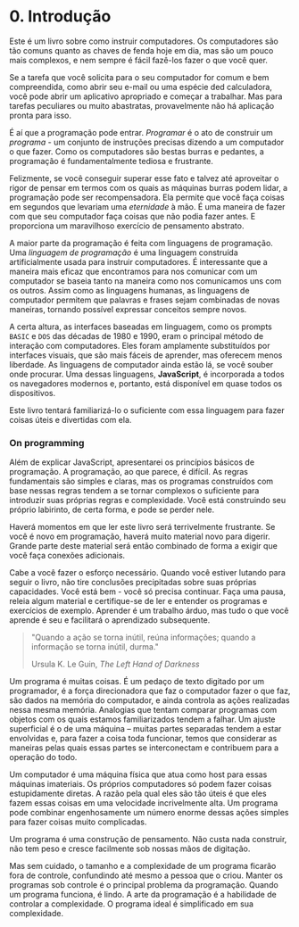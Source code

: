# 0. Introdução

Este é um livro sobre como instruir computadores. Os computadores são tão comuns quanto as chaves de fenda hoje em dia, mas são um pouco mais complexos, e nem sempre é fácil fazê-los fazer o que você quer.

Se a tarefa que você solicita para o seu computador for comum e bem compreendida, como abrir seu e-mail ou uma espécie ded calculadora, você pode abrir um aplicativo apropriado e começar a trabalhar. Mas para tarefas peculiares ou muito abastratas, provavelmente não há aplicação pronta para isso.

É aí que a programação pode entrar. *Programar* é o ato de construir um *programa* - um conjunto de instruções precisas dizendo a um computador o que fazer. Como os computadores são bestas burras e pedantes, a programação é fundamentalmente tediosa e frustrante.

Felizmente, se você conseguir superar esse fato e talvez até aproveitar o rigor de pensar em termos com os quais as máquinas burras podem lidar, a programação pode ser recompensadora. Ela permite que você faça coisas em segundos que levariam uma *eternidade* à mão. É uma maneira de fazer com que seu computador faça coisas que não podia fazer antes. E proporciona um maravilhoso exercício de pensamento abstrato.

A maior parte da programação é feita com linguagens de programação. Uma *linguagem de programação* é uma linguagem construída artificialmente usada para instruir computadores. É interessante que a maneira mais eficaz que encontramos para nos comunicar com um computador se baseia tanto na maneira como nos comunicamos uns com os outros. Assim como as linguagens humanas, as linguagens de computador permitem que palavras e frases sejam combinadas de novas maneiras, tornando possível expressar conceitos sempre novos.

A certa altura, as interfaces baseadas em linguagem, como os prompts `BASIC` e `DOS` das décadas de 1980 e 1990, eram o principal método de interação com computadores. Eles foram amplamente substituídos por interfaces visuais, que são mais fáceis de aprender, mas oferecem menos liberdade. As linguagens de computador ainda estão lá, se você souber onde procurar. Uma dessas linguagens, **JavaScript**, é incorporada a todos os navegadores modernos e, portanto, está disponível em quase todos os dispositivos.

Este livro tentará familiarizá-lo o suficiente com essa linguagem para fazer coisas úteis e divertidas com ela.

### On programming

Além de explicar JavaScript, apresentarei os princípios básicos de programação. A programação, ao que parece, é difícil. As regras fundamentais são simples e claras, mas os programas construídos com base nessas regras tendem a se tornar complexos o suficiente para introduzir suas próprias regras e complexidade. Você está construindo seu próprio labirinto, de certa forma, e pode se perder nele.

Haverá momentos em que ler este livro será terrivelmente frustrante. Se você é novo em programação, haverá muito material novo para digerir. Grande parte deste material será então combinado de forma a exigir que você faça conexões adicionais.

Cabe a você fazer o esforço necessário. Quando você estiver lutando para seguir o livro, não tire conclusões precipitadas sobre suas próprias capacidades. Você está bem - você só precisa continuar. Faça uma pausa, releia algum material e certifique-se de ler e entender os programas e exercícios de exemplo. Aprender é um trabalho árduo, mas tudo o que você aprende é seu e facilitará o aprendizado subsequente.

>"Quando a ação se torna inútil, reúna informações; quando a informação se torna inútil, durma."
>
> Ursula K. Le Guin, *The Left Hand of Darkness*

Um programa é muitas coisas. É um pedaço de texto digitado por um programador, é a força direcionadora que faz o computador fazer o que faz, são dados na memória do computador, e ainda controla as ações realizadas nessa mesma memória. Analogias que tentam comparar programas com objetos com os quais estamos familiarizados tendem a falhar. Um ajuste superficial é o de uma máquina – muitas partes separadas tendem a estar envolvidas e, para fazer a coisa toda funcionar, temos que considerar as maneiras pelas quais essas partes se interconectam e contribuem para a operação do todo.

Um computador é uma máquina física que atua como host para essas máquinas imateriais. Os próprios computadores só podem fazer coisas estupidamente diretas. A razão pela qual eles são tão úteis é que eles fazem essas coisas em uma velocidade incrivelmente alta. Um programa pode combinar engenhosamente um número enorme dessas ações simples para fazer coisas muito complicadas.

Um programa é uma construção de pensamento. Não custa nada construir, não tem peso e cresce facilmente sob nossas mãos de digitação.

Mas sem cuidado, o tamanho e a complexidade de um programa ficarão fora de controle, confundindo até mesmo a pessoa que o criou. Manter os programas sob controle é o principal problema da programação. Quando um programa funciona, é lindo. A arte da programação é a habilidade de controlar a complexidade. O programa ideal é simplificado em sua complexidade.

